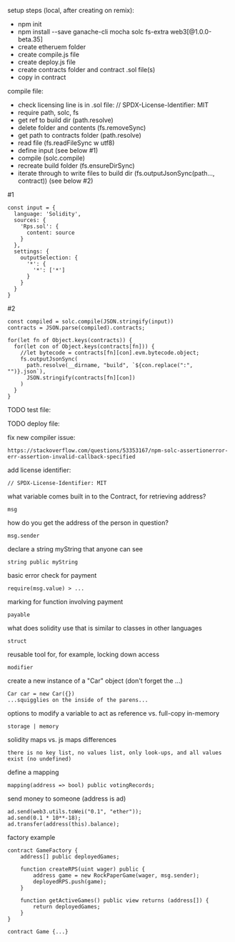 setup steps (local, after creating on remix):
- npm init
- npm install --save ganache-cli mocha solc fs-extra web3[@1.0.0-beta.35]
- create etheruem folder
- create compile.js file
- create deploy.js file
- create contracts folder and contract .sol file(s)
- copy in contract

compile file:
- check licensing line is in .sol file: // SPDX-License-Identifier: MIT
- require path, solc, fs
- get ref to build dir (path.resolve)
- delete folder and contents (fs.removeSync)
- get path to contracts folder (path.resolve)
- read file (fs.readFileSync w utf8)
- define input (see below #1)
- compile (solc.compile)
- recreate build folder (fs.ensureDirSync)
- iterate through to write files to build dir (fs.outputJsonSync(path..., contract)) (see below #2)

#1

    const input = {
      language: 'Solidity',
      sources: {
        'Rps.sol': {
          content: source
        }
      },
      settings: {
        outputSelection: {
          '*': {
            '*': ['*']
          }
        }
      }
    }
    
#2

    const compiled = solc.compile(JSON.stringify(input))
    contracts = JSON.parse(compiled).contracts;

    for(let fn of Object.keys(contracts)) {
      for(let con of Object.keys(contracts[fn])) {
        //let bytecode = contracts[fn][con].evm.bytecode.object;
        fs.outputJsonSync(
          path.resolve(__dirname, "build", `${con.replace(":", "")}.json`),
          JSON.stringify(contracts[fn][con])
        )
      }
    }


TODO test file:

TODO deploy file:


fix new compiler issue:

    https://stackoverflow.com/questions/53353167/npm-solc-assertionerror-err-assertion-invalid-callback-specified

add license identifier:

    // SPDX-License-Identifier: MIT

what variable comes built in to the Contract, for retrieving address?

    msg
how do you get the address of the person in question?

    msg.sender
declare a string myString that anyone can see

    string public myString
basic error check for payment

    require(msg.value) > ...
marking for function involving payment

    payable
what does solidity use that is similar to classes in other languages

    struct
reusable tool for, for example, locking down access

    modifier
create a new instance of a "Car" object (don't forget the ...)

    Car car = new Car({})
    ...squigglies on the inside of the parens...
options to modify a variable to act as reference vs. full-copy in-memory

    storage | memory
solidity maps vs. js maps differences

    there is no key list, no values list, only look-ups, and all values exist (no undefined)
define a mapping

    mapping(address => bool) public votingRecords;
send money to someone (address is ad)

    ad.send(web3.utils.toWei("0.1", "ether"));
    ad.send(0.1 * 10**-18);
    ad.transfer(address(this).balance);
factory example

    contract GameFactory {
        address[] public deployedGames;

        function createRPS(uint wager) public {
            address game = new RockPaperGame(wager, msg.sender);
            deployedRPS.push(game);
        }

        function getActiveGames() public view returns (address[]) {
            return deployedGames;
        }
    }

    contract Game {...}
